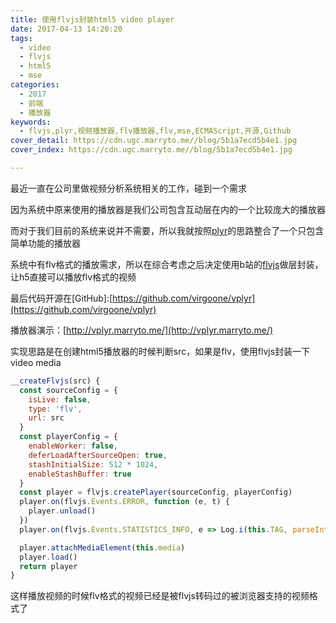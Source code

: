 ```yaml
---
title: 使用flvjs封装html5 video player
date: 2017-04-13 14:20:20
tags:
  - video
  - flvjs
  - html5
  - mse
categories:
  - 2017
  - 前端
  - 播放器
keywords:
  - flvjs,plyr,视频播放器,flv播放器,flv,mse,ECMAScript,开源,Github
cover_detail: https://cdn.ugc.marryto.me//blog/5b1a7ecd5b4e1.jpg
cover_index: https://cdn.ugc.marryto.me//blog/5b1a7ecd5b4e1.jpg

---
```


最近一直在公司里做视频分析系统相关的工作，碰到一个需求

因为系统中原来使用的播放器是我们公司包含互动层在内的一个比较庞大的播放器

而对于我们目前的系统来说并不需要，所以我就按照[plyr](https://github.com/Selz/plyr/)的思路整合了一个只包含简单功能的播放器

系统中有flv格式的播放需求，所以在综合考虑之后决定使用b站的[flvjs](https://github.com/Bilibili/flv.js)做层封装，让h5直接可以播放flv格式的视频

最后代码开源在[GitHub]:[https://github.com/virgoone/vplyr](https://github.com/virgoone/vplyr)

播放器演示：[http://vplyr.marryto.me/](http://vplyr.marryto.me/)

实现思路是在创建html5播放器的时候判断src，如果是flv，使用flvjs封装一下video media

```javascript
__createFlvjs(src) {
  const sourceConfig = {
    isLive: false,
    type: 'flv',
    url: src
  }
  const playerConfig = {
    enableWorker: false,
    deferLoadAfterSourceOpen: true,
    stashInitialSize: 512 * 1024,
    enableStashBuffer: true
  }
  const player = flvjs.createPlayer(sourceConfig, playerConfig)
  player.on(flvjs.Events.ERROR, function (e, t) {
    player.unload()
  })
  player.on(flvjs.Events.STATISTICS_INFO, e => Log.i(this.TAG, parseInt(e.speed * 10) / 10 + 'KB/s'))

  player.attachMediaElement(this.media)
  player.load()
  return player
}
```

这样播放视频的时候flv格式的视频已经是被flvjs转码过的被浏览器支持的视频格式了


